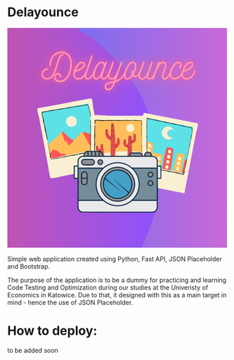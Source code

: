 # Delayounce
![alt text](https://raw.githubusercontent.com/Delayounce/Delayounce/main/logo.png)

Simple web application created using Python, Fast API, JSON Placeholder and Bootstrap.

The purpose of the application is to be a dummy for practicing and learning Code Testing and Optimization during our studies at the Univeristy of Economics in Katowice. Due to that, it designed with this as a main target in mind - hence the use of JSON Placeholder.


# How to deploy:

to be added soon
